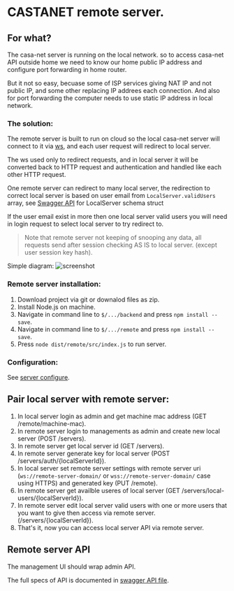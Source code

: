 # CASTANET remote server.

## For what?
The casa-net server is running on the local network. 
so to access casa-net API outside home we need to know our home public IP address and configure port forwarding in home router.

But it not so easy, becuase some of ISP services giving NAT IP and not public IP, and some other replacing IP addrees each connection.
And also for port forwarding the computer needs to use static IP address in local network.

### The solution:
The remote server is built to run on cloud so the local casa-net server will connect to it via [ws](https://www.w3.org/TR/websockets/),
and each user request will redirect to local server.

The ws used only to redirect requests,
and in local server it will be converted back to HTTP request and authentication and handled like each other HTTP request.

One remote server can redirect to many local server,
the redirection to correct local server is based on user email from `LocalServer.validUsers` array, 
see [Swagger API](./swagger.yaml) for LocalServer schema struct

If the user email exist in more then one local server valid users you will need in login request to select local server to try redirect to.

> Note that remote server not keeping of snooping any data, 
all requests send after session checking AS IS to local server. (except user session key hash).

Simple diagram:
![screenshot](https://user-images.githubusercontent.com/28386247/53689809-aa062a00-3d66-11e9-9c8c-84a175f11540.png)

### Remote server installation:
1. Download project via git or downalod files as zip.
1. Install Node.js on machine.
1. Navigate in command line to `$/.../backend` and press `npm install --save`.
1. Navigate in command line to `$/.../remote` and press `npm install --save`.
1. Press `node dist/remote/src/index.js` to run server.

### Configuration:
See [server configure](../backend/README.md#configure-server).

## Pair local server with remote server:
1) In local server login as admin and get machine mac address (GET /remote/machine-mac). 
1) In remote server login to managements as admin and create new local server (POST /servers).
1) In remote server get local server id (GET /servers).
1) In remote server generate key for local server (POST /servers/auth/{localServerId}).
1) In local server set remote server settings with remote server uri (`ws://remote-server-domain/` or `wss://remote-server-domain/` case using HTTPS)
and generated key (PUT /remote).
1) In remote server get availble useres of local server (GET /servers/local-users/{localServerId}).
1) In remote server edit local server valid users with one or more users that you want to give then access via remote server. (/servers/{localServerId}).
1) That's it, now you can access local server API via remote server.

## Remote server API
The management UI should wrap admin API. 

The full specs of API is documented in [swagger API file](./swagger.yaml).
